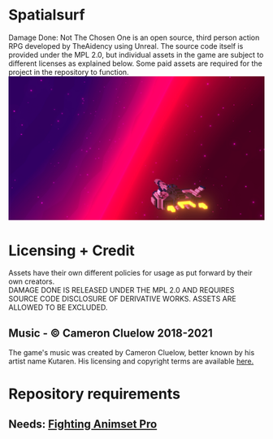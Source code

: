 # Spatialsurf

Damage Done: Not The Chosen One is an open source, third person action RPG developed by TheAidency using Unreal. The source code itself is provided under the MPL 2.0, but individual assets in the game are subject to different licenses as explained below. Some paid assets are required for the project in the repository to function.
![Across the sea of space, the stars are other suns....](https://raw.githubusercontent.com/TheAidency/Spatialsurf/main/readme/Spatialsurf-Web.jpg)

# Licensing + Credit

Assets have their own different policies for usage as put forward by their own creators.     
DAMAGE DONE IS RELEASED UNDER THE MPL 2.0 AND REQUIRES SOURCE CODE DISCLOSURE OF DERIVATIVE WORKS. ASSETS ARE ALLOWED TO BE EXCLUDED.

## Music - © Cameron Cluelow 2018-2021

The game's music was created by Cameron Cluelow, better known by his artist name Kutaren. His licensing and copyright terms are available [here.](https://docs.google.com/document/d/14gNgcMxHbkaiwhuzUqabfJ-00vgj-xt0gogAyn7GLno/)

# Repository requirements
## Needs: [Fighting Animset Pro](https://www.unrealengine.com/marketplace/en-US/product/fighting-animset-pro)


